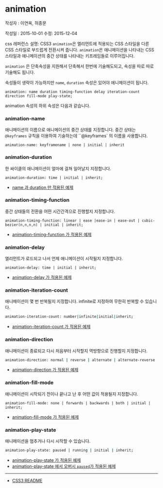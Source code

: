 # animation

작성자 : 이연옥, 허종문

작성일 : 2015-10-01
수정: 2015-12-04


css 레퍼런스 설명:
CSS3 `animation`은 엘리먼트에 적용되는 CSS 스타일을 다른 CSS 스타일로 부드럽게 전환시켜 줍니다. `animation`은 애니메이션을 나타내는 CSS 스타일과 애니메이션의 중간 상태를 나타내는 키프레임들로 이루어집니다.

`animation` 은 단축속성을 지원해서 단축해서 한번에 기술해도되고, 속성을 따로 따로 기술해도 됩니다.

속성들이 생략이 가능하지만 `name`, `duration` 속성은 있어야 에니메이션이 됩니다.

```
animation: name duration timing-function delay iteration-count direction fill-mode play-state;
```

animation 속성의 하위 속성은 다음과 같습니다.


### animation-name
애니메이션의 이름으로 애니메이션의 중간 상태를 지정합니다. 중간 상태는 `@keyframes` 규칙을 이용하여 기술하는데 ``@keyframes` 의 이름을 사용합니다.

```
animation-name: keyframename | none | initial | inherit
```




### animation-duration
한 싸이클의 애니메이션이 얼마에 걸쳐 일어날지 지정합니다.

```
animation-duration: time | initial | inherit;
```

- [name 과 duration 만 적용된 예제](http://www.w3schools.com/cssref/tryit.asp?filename=trycss3_animation-name)




### animation-timing-function
중간 상태들의 전환을 어떤 시간간격으로 진행할지 지정합니다.

```
animation-timing-function: linear | ease |ease-in | ease-out | cubic-bezier(n,n,n,n) | initial | inherit;
```

- [animation-timing-function 가 적용된 예제](http://www.w3schools.com/cssref/tryit.asp?filename=trycss3_animation-timing-function)





### animation-delay
엘리먼트가 로드되고 나서 언제 애니메이션이 시작될지 지정합니다.

```
animation-delay: time | initial | inherit;
```

- [animation-delay 가 적용된 예제](http://www.w3schools.com/cssref/tryit.asp?filename=trycss3_animation-delay)





### animation-iteration-count
애니메이션이 몇 번 반복될지 지정합니다. infinite로 지정하여 무한히 반복할 수 있습니다.

```sh
animation-iteration-count: number|infinite|initial|inherit;
```

- [animation-iteration-count 가 적용된 예제](http://www.w3schools.com/cssref/tryit.asp?filename=trycss3_animation-iteration-count)




### animation-direction
애니메이션이 종료되고 다시 처음부터 시작할지 역방향으로 진행할지 지정합니다.

```sh
animation-direction: normal | reverse | alternate | alternate-reverse | initial | inherit;
```

- [animation-direction 가 적용된 예제](http://www.w3schools.com/cssref/tryit.asp?filename=trycss3_animation-direction)




### animation-fill-mode
애니메이션이 시작되기 전이나 끝나고 난 후 어떤 값이 적용될지 지정합니다.

```
animation-fill-mode: none | forwards | backwards | both | initial | inherit;
```

- [animation-fill-mode 가 적용된 예제](http://www.w3schools.com/cssref/tryit.asp?filename=trycss3_animation-fill-mode)



### animation-play-state
애니메이션을 멈추거나 다시 시작할 수 있습니다.

```sh
animation-play-state: paused | running | initial | inherit;
```

- [animation-play-state 가 적용된 예제](http://www.w3schools.com/cssref/tryit.asp?filename=trycss3_animation-play-state)
- [animation-play-state 에서 오버시 `paused`가 적용된 예제](http://www.w3schools.com/cssref/tryit.asp?filename=trycss3_animation-play-state_hover)



-----

* [CSS3 README](../README.md)
